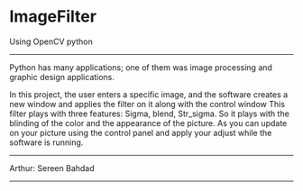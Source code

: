 # ImageFilter
Using OpenCV python 

___________
Python has many applications; one of them was image processing and graphic design applications.

In this project, the user enters a specific image, and the software creates a new window and applies the filter on it along with the control window
 This filter plays with three features: Sigma, blend, Str_sigma.
  So it plays with the blinding of the color and the appearance of the picture.
As you can update on your picture using the control panel and apply your adjust while the software is running.
_______________
Arthur: Sereen Bahdad
___________
